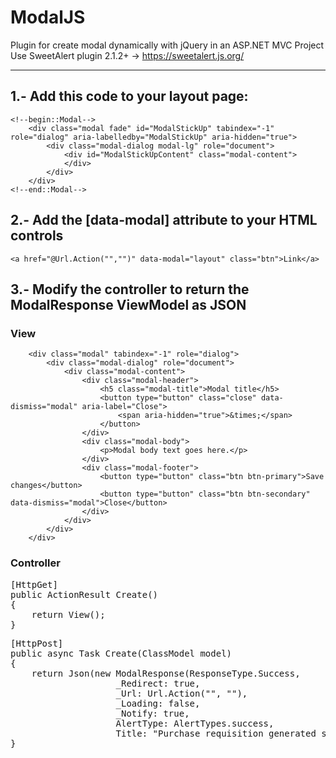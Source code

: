 # ModalJS
Plugin for create modal dynamically with jQuery in an ASP.NET MVC Project<br>
Use SweetAlert plugin 2.1.2+ -> https://sweetalert.js.org/
<br>
<hr>

## 1.- Add this code to your layout page:
```
<!--begin::Modal-->
    <div class="modal fade" id="ModalStickUp" tabindex="-1" role="dialog" aria-labelledby="ModalStickUp" aria-hidden="true">
        <div class="modal-dialog modal-lg" role="document">
            <div id="ModalStickUpContent" class="modal-content">
            </div>
        </div>
    </div>
<!--end::Modal-->
```
## 2.- Add the [data-modal] attribute to your HTML controls
<!--begin::data-modal-->
```<a href="@Url.Action("","")" data-modal="layout" class="btn">Link</a>```
<!--end::data-modal-->

## 3.- Modify the controller to return the ModalResponse ViewModel as JSON

### View

```
	<div class="modal" tabindex="-1" role="dialog">
		<div class="modal-dialog" role="document">
			<div class="modal-content">
				<div class="modal-header">
					<h5 class="modal-title">Modal title</h5>
					<button type="button" class="close" data-dismiss="modal" aria-label="Close">
						<span aria-hidden="true">&times;</span>
					</button>
				</div>
				<div class="modal-body">
					<p>Modal body text goes here.</p>
				</div>
				<div class="modal-footer">
					<button type="button" class="btn btn-primary">Save changes</button>
					<button type="button" class="btn btn-secondary" data-dismiss="modal">Close</button>
				</div>
			</div>
		</div>
	</div>
```

### Controller
<pre>
[HttpGet]
public ActionResult Create()
{
	return View();
}
</pre>

<pre>
[HttpPost] 
public async Task<ActionResult> Create(ClassModel model)
{
	return Json(new ModalResponse(ResponseType.Success,
                    _Redirect: true,
                    _Url: Url.Action("", ""),
                    _Loading: false,
                    _Notify: true,
                    AlertType: AlertTypes.success,
                    Title: "Purchase requisition generated succesfully!"), JsonRequestBehavior.DenyGet);
}
</pre>